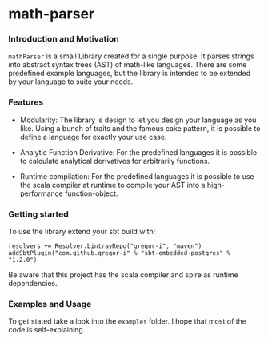 # math-parser

### Introduction and Motivation

`mathParser` is a small Library created for a single purpose: 
It parses strings into abstract syntax trees (AST) of math-like languages. 
There are some predefined example languages, but the library is intended to be extended by your language to suite your needs.

### Features

* Modularity: 
The library is design to let you design your language as you like. 
Using a bunch of traits and the famous cake pattern, it is possible to define a language for exactly your use case.

* Analytic Function Derivative: 
For the predefined languages it is possible to calculate analytical derivatives for arbitrarily functions.

* Runtime compilation: 
For the predefined languages it is possible to use the scala compiler at runtime to compile your AST into a high-performance function-object.


### Getting started

To use the library extend your sbt build with:
```
resolvers += Resolver.bintrayRepo("gregor-i", "maven")
addSbtPlugin("com.github.gregor-i" % "sbt-embedded-postgres" % "1.2.0")
```

Be aware that this project has the scala compiler and spire as runtime dependencies.

### Examples and Usage

To get stated take a look into the `examples` folder. I hope that most of the code is self-explaining.
